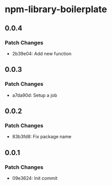 # npm-library-boilerplate

## 0.0.4

### Patch Changes

- 2b39e04: Add new function

## 0.0.3

### Patch Changes

- a7da90d: Setup a job

## 0.0.2

### Patch Changes

- 83b3fd8: Fix package name

## 0.0.1

### Patch Changes

- 09e3624: Init commit
